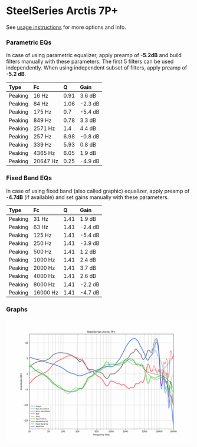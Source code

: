# SteelSeries Arctis 7P+
See [usage instructions](https://github.com/jaakkopasanen/AutoEq#usage) for more options and info.

### Parametric EQs
In case of using parametric equalizer, apply preamp of **-5.2dB** and build filters manually
with these parameters. The first 5 filters can be used independently.
When using independent subset of filters, apply preamp of **-5.2 dB**.

| Type    | Fc       |    Q | Gain    |
|:--------|:---------|:-----|:--------|
| Peaking | 16 Hz    | 0.91 | 3.6 dB  |
| Peaking | 84 Hz    | 1.06 | -2.3 dB |
| Peaking | 175 Hz   | 0.7  | -5.4 dB |
| Peaking | 849 Hz   | 0.78 | 3.3 dB  |
| Peaking | 2571 Hz  | 1.4  | 4.4 dB  |
| Peaking | 257 Hz   | 6.98 | -0.8 dB |
| Peaking | 339 Hz   | 5.93 | 0.8 dB  |
| Peaking | 4365 Hz  | 6.05 | 1.9 dB  |
| Peaking | 20647 Hz | 0.25 | -4.9 dB |

### Fixed Band EQs
In case of using fixed band (also called graphic) equalizer, apply preamp of **-4.7dB**
(if available) and set gains manually with these parameters.

| Type    | Fc       |    Q | Gain    |
|:--------|:---------|:-----|:--------|
| Peaking | 31 Hz    | 1.41 | 1.9 dB  |
| Peaking | 63 Hz    | 1.41 | -2.4 dB |
| Peaking | 125 Hz   | 1.41 | -5.4 dB |
| Peaking | 250 Hz   | 1.41 | -3.9 dB |
| Peaking | 500 Hz   | 1.41 | 1.2 dB  |
| Peaking | 1000 Hz  | 1.41 | 2.4 dB  |
| Peaking | 2000 Hz  | 1.41 | 3.7 dB  |
| Peaking | 4000 Hz  | 1.41 | 2.6 dB  |
| Peaking | 8000 Hz  | 1.41 | -2.2 dB |
| Peaking | 16000 Hz | 1.41 | -4.7 dB |

### Graphs
![](./SteelSeries%20Arctis%207P+.png)